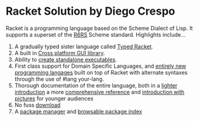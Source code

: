 # Racket Solution by Diego Crespo

Racket is a programming language based on the Scheme Dialect of Lisp. It supports a superset of the [R6RS](https://en.wikipedia.org/wiki/Scheme_(programming_language)#R6RS) Scheme standard. Highlights include...

1. A gradually typed sister language called [Typed Racket](https://docs.racket-lang.org/ts-guide/index.html).
2. A built in [Cross platform GUI library](https://docs.racket-lang.org/gui/).
3. Ability to [create standalone executables](https://docs.racket-lang.org/raco/exe.html).
4. First class support for Domain Specific Languages, and [entirely new programming langages](https://docs.racket-lang.org/scribble/getting-started.html#%28part._first-example%29) built on top of Racket with alternate syntaxes through the use of #lang your-lang.
5. Thorough documentation of the entire language, both in a [lighter introduction](https://docs.racket-lang.org/guide/) a more [comprehensive reference](https://docs.racket-lang.org/reference/) and [introduction with pictures](https://docs.racket-lang.org/quick/) for younger audiences
6. No fuss [download](https://download.racket-lang.org/)
7. A [package manager](https://docs.racket-lang.org/pkg/index.html) and [browsable package index](https://pkgs.racket-lang.org/)
